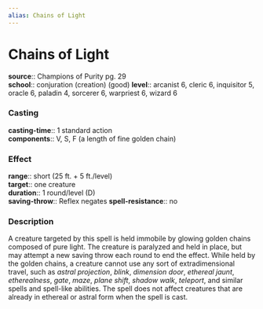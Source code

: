 ```yaml
---
alias: Chains of Light
---
```


# Chains of Light 

**source**:: Champions of Purity pg. 29  
**school**:: conjuration (creation) (good)
**level**:: arcanist 6, cleric 6, inquisitor 5, oracle 6, paladin 4, sorcerer 6, warpriest 6, wizard 6

### Casting 

**casting-time**:: 1 standard action  
**components**:: V, S, F (a length of fine golden chain)

### Effect 

**range**:: short (25 ft. + 5 ft./level)  
**target**:: one creature  
**duration**:: 1 round/level (D)  
**saving-throw**:: Reflex negates
**spell-resistance**:: no

### Description 

A creature targeted by this spell is held immobile by glowing golden chains composed of pure light. The creature is paralyzed and held in place, but may attempt a new saving throw each round to end the effect. While held by the golden chains, a creature cannot use any sort of extradimensional travel, such as *astral projection*, *blink*, *dimension door*, *ethereal jaunt*, *etherealness*, *gate*, *maze*, *plane shift*, *shadow walk*, *teleport*, and similar spells and spell-like abilities. The spell does not affect creatures that are already in ethereal or astral form when the spell is cast.
